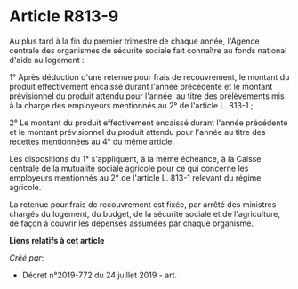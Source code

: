 # Article R813-9

Au plus tard à la fin du premier trimestre de chaque année, l'Agence centrale des organismes de sécurité sociale fait
connaître au fonds national d'aide au logement :

1° Après déduction d'une retenue pour frais de recouvrement, le montant du produit effectivement encaissé durant l'année
précédente et le montant prévisionnel du produit attendu pour l'année, au titre des prélèvements mis à la charge des
employeurs mentionnés au 2° de l'article L. 813-1 ;

2° Le montant du produit effectivement encaissé durant l'année précédente et le montant prévisionnel du produit attendu pour
l'année au titre des recettes mentionnées au 4° du même article.

Les dispositions du 1° s'appliquent, à la même échéance, à la Caisse centrale de la mutualité sociale agricole pour ce qui
concerne les employeurs mentionnés au 2° de l'article L. 813-1 relevant du régime agricole.

La retenue pour frais de recouvrement est fixée, par arrêté des ministres chargés du logement, du budget, de la sécurité
sociale et de l'agriculture, de façon à couvrir les dépenses assumées par chaque organisme.

**Liens relatifs à cet article**

_Créé par_:

  - Décret n°2019-772 du 24 juillet 2019 - art.
